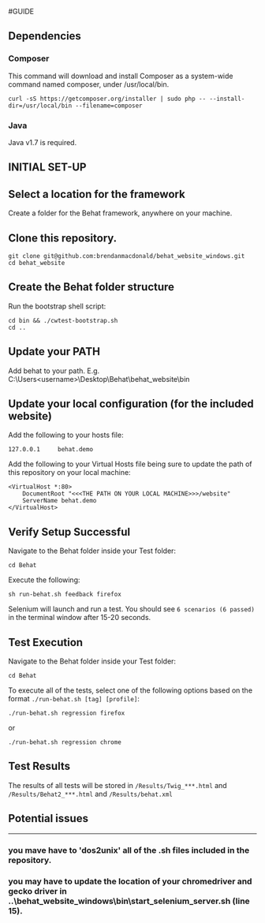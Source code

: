 #GUIDE

## Dependencies
### Composer
This command will download and install Composer as a system-wide command named composer, under /usr/local/bin.
```
curl -sS https://getcomposer.org/installer | sudo php -- --install-dir=/usr/local/bin --filename=composer
```

### Java
Java v1.7 is required.

## INITIAL SET-UP

Select a location for the framework
--------------------------------------
Create a folder for the Behat framework, anywhere on your machine.


Clone this repository.
---------------------------------------------------
```
git clone git@github.com:brendanmacdonald/behat_website_windows.git
cd behat_website
```

Create the Behat folder structure
------------------------------------
Run the bootstrap shell script:

```
cd bin && ./cwtest-bootstrap.sh
cd ..
```

Update your PATH
------------------------------------

Add behat to your path.
E.g. C:\Users\<username>\Desktop\Behat\behat_website\bin

Update your local configuration (for the included website)
-------------------------------------------------------------
Add the following to your hosts file:
```
127.0.0.1     behat.demo
```

Add the following to your Virtual Hosts file being sure to update the path of this repository on your local machine:
```
<VirtualHost *:80>
    DocumentRoot "<<<THE PATH ON YOUR LOCAL MACHINE>>>/website"
    ServerName behat.demo
</VirtualHost>
```

Verify Setup Successful
--------------------------
Navigate to the Behat folder inside your Test folder:

```
cd Behat
```

Execute the following:

```
sh run-behat.sh feedback firefox
```

Selenium will launch and run a test. You should see `6 scenarios (6 passed)` in the terminal window after 15-20 seconds.


## Test Execution

Navigate to the Behat folder inside your Test folder:

```
cd Behat
```

To execute all of the tests, select one of the following options based on the format `./run-behat.sh [tag] [profile]`:

```
./run-behat.sh regression firefox
```

or

```
./run-behat.sh regression chrome
```

## Test Results

The results of all tests will be stored in 
`/Results/Twig_***.html`
and 
`/Results/Behat2_***.html`
and 
`/Results/behat.xml`


## Potential issues
--------------------------
### you mave have to 'dos2unix' all of the .sh files included in the repository.
### you may have to update the location of your chromedriver and gecko driver in ..\behat_website_windows\bin\start_selenium_server.sh (line 15).
